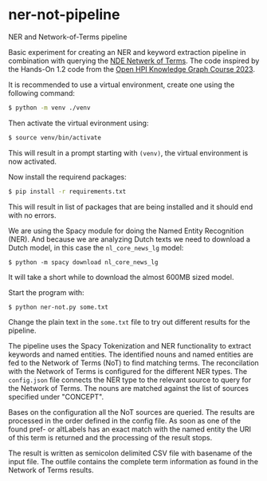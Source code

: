# ner-not-pipeline
NER and Network-of-Terms pipeline

Basic experiment for creating an NER and keyword extraction pipeline in combination with querying the [NDE Netwerk of Terms](https://github.com/netwerk-digitaal-erfgoed/network-of-terms). The code inspired by the Hands-On 1.2 code from the [Open HPI Knowledge Graph Course 2023](https://open.hpi.de/courses/knowledgegraphs2023).

It is recommended to use a virtual environment, create one using the following command:
```sh
$ python -m venv ./venv
```
Then activate the virtual evironment using:
```sh
$ source venv/bin/activate
```
This will result in a prompt starting with `(venv)`, the virtual environment is now activated.

Now install the requirend packages:
```sh
$ pip install -r requirements.txt
```
This will result in list of packages that are being installed and it should end with no errors.

We are using the Spacy module for doing the Named Entity Recognition (NER). And because we are analyzing Dutch texts we need to download a Dutch model, in this case the `nl_core_news_lg` model:
```
$ python -m spacy download nl_core_news_lg
```
It will take a short while to download the almost 600MB sized model.

Start the program with:
```sh
$ python ner-not.py some.txt
```

Change the plain text in the `some.txt` file to try out different results for the pipeline.

The pipeline uses the Spacy Tokenization and NER functionality to extract keywords and named entities. The identified nouns and named entities are fed to the Network of Terms (NoT) to find matching terms. The reconcilation with the Network of Terms is configured for the different NER types. The `config.json` file connects the NER type to the relevant source to query for the Network of Terms. The nouns are matched against the list of sources specified under "CONCEPT". 

Bases on the configuration all the NoT sources are queried. The results are processed in the order defined in the config file. As soon as one of the found pref- or altLabels has an exact match with the named entity the URI of this term is returned and the processing of the result stops.

The result is written as semicolon delimited CSV file with basename of the input file. The outfile contains the complete term information as found in the Network of Terms results. 

